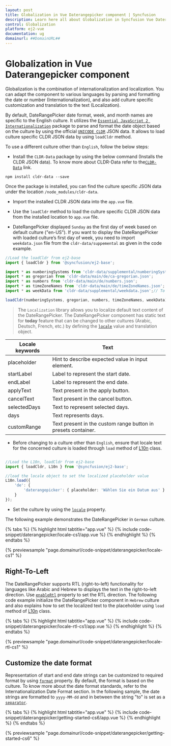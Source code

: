 ```yaml
---
layout: post
title: Globalization in Vue Daterangepicker component | Syncfusion
description: Learn here all about Globalization in Syncfusion Vue Daterangepicker component of Syncfusion Essential JS 2 and more.
control: Globalization 
platform: ej2-vue
documentation: ug
domainurl: ##DomainURL##
---
```


# Globalization in Vue Daterangepicker component

Globalization is the combination of internationalization and localization. You can adapt the component to various languages by parsing and formatting the date or number (Internationalization), and also add culture specific customization and translation to the text (Localization).

By default, DateRangePicker date format, week, and month names are specific to the English culture. It utilizes the [`Essential JavaScript 2 Internationalization`](../common/internationalization) package to parse and format the date object based on the culture by using the official [`UNICODE CLDR`](http://cldr.unicode.org/) JSON data. It allows to load culture specific CLDR JSON data by using `loadCldr` method.

To use a different culture other than `English`, follow the below steps:

* Install the `CLDR-Data` package by using the below command (Installs the CLDR JSON data). To know more about CLDR-Data refer to the[`CLDR-Data`](http://cldr.unicode.org/index/cldr-spec/json) link.

```
npm install cldr-data --save
```

 Once the package is installed, you can find the culture specific JSON data under the location `/node_modules/cldr-data`.

* Import the installed CLDR JSON data into the `app.vue` file.

* Use the `loadCldr` method to load the culture specific CLDR JSON data from the installed location to `app.vue` file.

* DateRangePicker displayed `Sunday` as the first day of week based on default culture ("en-US"). If you want to display the DateRangePicker with loaded culture’s first day of week, you need to import `weekdata.json` file from the `cldr-data/suppemental` as given in the code example.

```ts
//Load the loadCldr from ej2-base
import { loadCldr } from '@syncfusion/ej2-base';

import * as numberingSystems from 'cldr-data/supplemental/numberingSystems.json';
import * as gregorian from 'cldr-data/main/de/ca-gregorian.json';
import * as numbers from 'cldr-data/main/de/numbers.json';
import * as timeZoneNames from 'cldr-data/main/de/timeZoneNames.json';
import * as weekData from 'cldr-data/supplemental/weekdata.json';// To load the culture based first day of week

loadCldr(numberingSystems, gregorian, numbers, timeZoneNames, weekData);
```

> The `Localization` library allows you to localize default text content of the DateRangePicker. The DateRangePicker component has static text for  **today** feature that can be changed to other cultures (Arabic, Deutsch, French, etc.) by defining the [`locale`](https://ej2.syncfusion.com/vue/documentation/api/daterangepicker#locale) value and translation object.

Locale keywords |Text
-----|-----
placeholder | Hint to describe expected value in input element.
startLabel | Label to represent the start date.
endLabel | Label to represent the end date.
applyText | Text present in the apply button.
cancelText | Text present in the cancel button.
selectedDays | Text to represent selected days.
days | Text represents days.
customRange | Text present in the custom range button in presets container.

* Before changing to a culture other than `English`, ensure that locale text for the concerned culture is loaded through `load` method of
[L10n](https://ej2.syncfusion.com/documentation/api/base/l10n#load) class.

```ts

//Load the L10n, loadCldr from ej2-base
import { loadCldr, L10n } from '@syncfusion/ej2-base';

//load the locale object to set the localized placeholder value
L10n.load({
    'de': {
        'daterangepicker': { placeholder: 'Wählen Sie ein Datum aus' }
    }
});
```

* Set the culture by using the [`locale`](https://ej2.syncfusion.com/vue/documentation/api/daterangepicker#locale) property.

The following example demonstrates the DateRangePicker in `German` culture.

{% tabs %}
{% highlight html tabtitle="app.vue" %}
{% include code-snippet/daterangepicker/locale-cs1/app.vue %}
{% endhighlight %}
{% endtabs %}
        
{% previewsample "page.domainurl/code-snippet/daterangepicker/locale-cs1" %}

## Right-To-Left

The DateRangePicker supports RTL (right-to-left) functionality for languages like Arabic and Hebrew to displays the text in the right-to-left direction. Use [`enableRtl`](https://ej2.syncfusion.com/vue/documentation/api/daterangepicker#enablertl) property to set the RTL direction. The following code example initialize the DateRangePicker component in `Hebrew` culture and also explains how to set the localized text to the placeholder using `load` method of
[L10n](https://ej2.syncfusion.com/documentation/api/base/l10n#load) class.

{% tabs %}
{% highlight html tabtitle="app.vue" %}
{% include code-snippet/daterangepicker/locale-rtl-cs1/app.vue %}
{% endhighlight %}
{% endtabs %}
        
{% previewsample "page.domainurl/code-snippet/daterangepicker/locale-rtl-cs1" %}

## Customize the date format

Representation of start and end date strings can be customized to required format by using [`format`](https://ej2.syncfusion.com/vue/documentation/api/daterangepicker#format) property.
By default, the format is based on the culture. To know more about the date format standards, refer to the Internationalization Date Format section. In the following sample, the date strings are formatted to `yyyy-MM-dd` and in between the string "to" is set as a [`separator`](https://ej2.syncfusion.com/vue/documentation/api/daterangepicker#separator).

{% tabs %}
{% highlight html tabtitle="app.vue" %}
{% include code-snippet/daterangepicker/getting-started-cs6/app.vue %}
{% endhighlight %}
{% endtabs %}
        
{% previewsample "page.domainurl/code-snippet/daterangepicker/getting-started-cs6" %}

